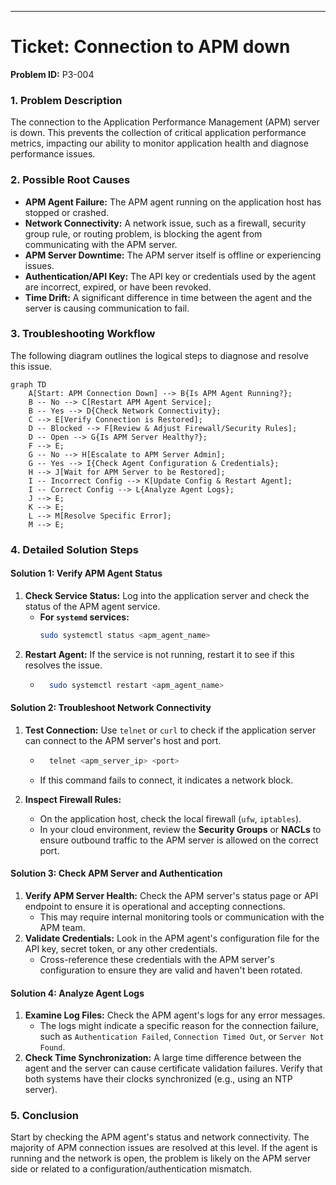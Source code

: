 
-----

# Ticket: Connection to APM down

**Problem ID:** P3-004

### 1\. Problem Description

The connection to the Application Performance Management (APM) server is down. This prevents the collection of critical application performance metrics, impacting our ability to monitor application health and diagnose performance issues.

### 2\. Possible Root Causes

  * **APM Agent Failure:** The APM agent running on the application host has stopped or crashed.
  * **Network Connectivity:** A network issue, such as a firewall, security group rule, or routing problem, is blocking the agent from communicating with the APM server.
  * **APM Server Downtime:** The APM server itself is offline or experiencing issues.
  * **Authentication/API Key:** The API key or credentials used by the agent are incorrect, expired, or have been revoked.
  * **Time Drift:** A significant difference in time between the agent and the server is causing communication to fail.

### 3\. Troubleshooting Workflow

The following diagram outlines the logical steps to diagnose and resolve this issue.

```mermaid
graph TD
    A[Start: APM Connection Down] --> B{Is APM Agent Running?};
    B -- No --> C[Restart APM Agent Service];
    B -- Yes --> D{Check Network Connectivity};
    C --> E[Verify Connection is Restored];
    D -- Blocked --> F[Review & Adjust Firewall/Security Rules];
    D -- Open --> G{Is APM Server Healthy?};
    F --> E;
    G -- No --> H[Escalate to APM Server Admin];
    G -- Yes --> I{Check Agent Configuration & Credentials};
    H --> J[Wait for APM Server to be Restored];
    I -- Incorrect Config --> K[Update Config & Restart Agent];
    I -- Correct Config --> L{Analyze Agent Logs};
    J --> E;
    K --> E;
    L --> M[Resolve Specific Error];
    M --> E;
```

### 4\. Detailed Solution Steps

#### Solution 1: Verify APM Agent Status

1.  **Check Service Status:** Log into the application server and check the status of the APM agent service.
      * **For `systemd` services:**
        ```bash
        sudo systemctl status <apm_agent_name>
        ```
2.  **Restart Agent:** If the service is not running, restart it to see if this resolves the issue.
      * ```bash
          sudo systemctl restart <apm_agent_name>
        ```

#### Solution 2: Troubleshoot Network Connectivity

1.  **Test Connection:** Use `telnet` or `curl` to check if the application server can connect to the APM server's host and port.

      * ```bash
          telnet <apm_server_ip> <port>
        ```
      * If this command fails to connect, it indicates a network block.

2.  **Inspect Firewall Rules:**

      * On the application host, check the local firewall (`ufw`, `iptables`).
      * In your cloud environment, review the **Security Groups** or **NACLs** to ensure outbound traffic to the APM server is allowed on the correct port.

#### Solution 3: Check APM Server and Authentication

1.  **Verify APM Server Health:** Check the APM server's status page or API endpoint to ensure it is operational and accepting connections.
      * This may require internal monitoring tools or communication with the APM team.
2.  **Validate Credentials:** Look in the APM agent's configuration file for the API key, secret token, or any other credentials.
      * Cross-reference these credentials with the APM server's configuration to ensure they are valid and haven't been rotated.

#### Solution 4: Analyze Agent Logs

1.  **Examine Log Files:** Check the APM agent's logs for any error messages.
      * The logs might indicate a specific reason for the connection failure, such as `Authentication Failed`, `Connection Timed Out`, or `Server Not Found`.
2.  **Check Time Synchronization:** A large time difference between the agent and the server can cause certificate validation failures. Verify that both systems have their clocks synchronized (e.g., using an NTP server).

### 5\. Conclusion

Start by checking the APM agent's status and network connectivity. The majority of APM connection issues are resolved at this level. If the agent is running and the network is open, the problem is likely on the APM server side or related to a configuration/authentication mismatch.
